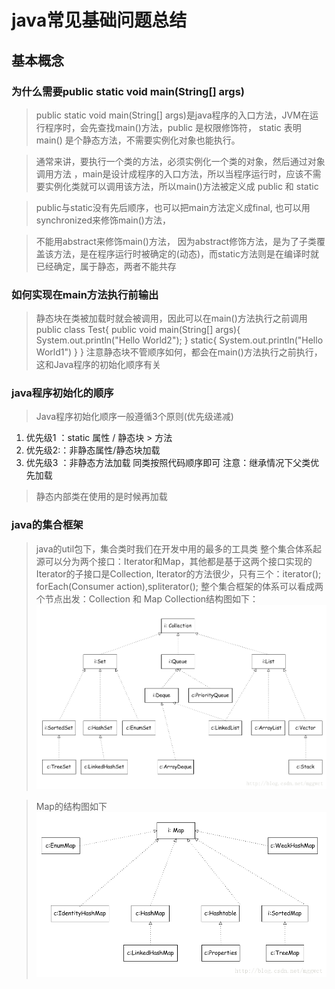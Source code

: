 # java常见基础问题总结
## 基本概念
### 为什么需要public static void main(String[] args)
> public static void main(String[] args)是java程序的入口方法，JVM在运行程序时，会先查找main()方法，public 是权限修饰符， static 表明main() 是个静态方法，不需要实例化对象也能执行。

> 通常来讲，要执行一个类的方法，必须实例化一个类的对象，然后通过对象调用方法
，main是设计成程序的入口方法，所以当程序运行时，应该不需要实例化类就可以调用该方法，所以main()方法被定义成 public 和 static

> public与static没有先后顺序，也可以把main方法定义成final, 也可以用synchronized来修饰main()方法，

> 不能用abstract来修饰main()方法， 因为abstract修饰方法，是为了子类覆盖该方法，是在程序运行时被确定的(动态)，而static方法则是在编译时就已经确定，属于静态，两者不能共存

### 如何实现在main方法执行前输出
> 静态块在类被加载时就会被调用，因此可以在main()方法执行之前调用
public class Test{
    public void main(String[] args){
        System.out.println("Hello World2");
    }
    static{
        System.out.println("Hello World1")
    }
}
> 注意静态块不管顺序如何，都会在main()方法执行之前执行，这和Java程序的初始化顺序有关
### java程序初始化的顺序
> Java程序初始化顺序一般遵循3个原则(优先级递减)
1. 优先级1 ：static 属性 / 静态块 > 方法
2. 优先级2:：非静态属性/静态块加载
3. 优先级3 ：非静态方法加载
同类按照代码顺序即可
注意：继承情况下父类优先加载
> 静态内部类在使用的是时候再加载


### java的集合框架
> java的util包下，集合类时我们在开发中用的最多的工具类
> 整个集合体系起源可以分为两个接口：Iterator和Map，其他都是基于这两个接口实现的
> Iterator的子接口是Collection, Iterator的方法很少，只有三个：iterator(); forEach(Consumer action),spliterator();
> 整个集合框架的体系可以看成两个节点出发：Collection 和 Map
> Collection结构图如下：
![Collection](pic/Collection.png)

> Map的结构图如下
![Map](pic/Map.png)

### 